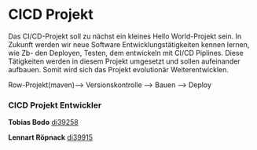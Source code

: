 # CICD Projekt 

Das CI/CD-Projekt soll zu nächst ein kleines Hello World-Projekt sein. In 
Zukunft werden wir neue Software Entwicklungstätigkeiten kennen lernen, 
wie Zb- den Deployen, Testen, dem entwickeln mit CI/CD Piplines.
Diese Tätigkeiten werden in diesem Projekt umgesetzt und sollen aufeinander 
aufbauen. Somit wird sich das Projekt evolutionär Weiterentwicklen.


Row-Projekt(maven)--> Versionskontrolle --> Bauen --> Deploy









### CICD Projekt Entwickler
**Tobias Bodo** [di39258](https://gitlab.dillinger.de/di39258)

**Lennart Röpnack** [di39915](https://gitlab.dillinger.de/di39915)
